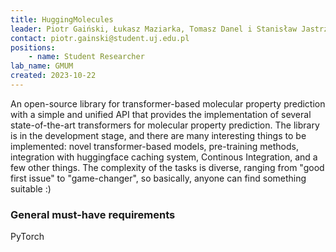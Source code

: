 ```yaml
---
title: HuggingMolecules
leader: Piotr Gaiński, Łukasz Maziarka, Tomasz Danel i Stanisław Jastrzębski
contact: piotr.gainski@student.uj.edu.pl
positions:
    - name: Student Researcher
lab_name: GMUM
created: 2023-10-22
---
```


An open-source library for transformer-based molecular property prediction with a simple and unified API that provides the implementation of several state-of-the-art transformers for molecular property prediction. The library is in the development stage, and there are many interesting things to be implemented: novel transformer-based models, pre-training methods, integration with huggingface caching system, Continous Integration, and a few other things. The complexity of the tasks is diverse, ranging from "good first issue" to "game-changer", so basically, anyone can find something suitable :)

### General must-have requirements

PyTorch

